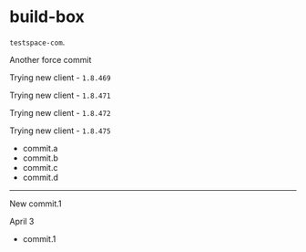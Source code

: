 # build-box

`testspace-com`. 

Another force commit

Trying new client - `1.8.469`

Trying new client - `1.8.471`

Trying new client - `1.8.472`

Trying new client - `1.8.475`

* commit.a
* commit.b
* commit.c
* commit.d
----

New commit.1

April 3
 * commit.1
